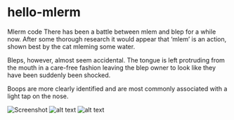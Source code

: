 # hello-mlerm
Mlerm code
There has been a battle between mlem and blep for a while now. After some thorough research it would appear that ‘mlem’ is an action, shown best by the cat mleming some water.

Bleps, however, almost seem accidental. The tongue is left protruding from the mouth in a care-free fashion leaving the blep owner to look like they have been suddenly been shocked.


Boops are more clearly identified and are most commonly associated with a light tap on the nose.

![Screenshot](mlerm.png)
![alt text](https://raw.githubusercontent.com/lizgzil/hello-mlerm/mlerm.png)
![alt text](hello-mlerm/mlerm.jpg)
